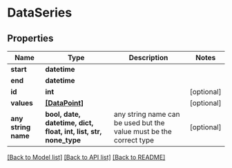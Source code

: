 # DataSeries


## Properties
Name | Type | Description | Notes
------------ | ------------- | ------------- | -------------
**start** | **datetime** |  | 
**end** | **datetime** |  | 
**id** | **int** |  | [optional] 
**values** | [**[DataPoint]**](DataPoint.md) |  | [optional] 
**any string name** | **bool, date, datetime, dict, float, int, list, str, none_type** | any string name can be used but the value must be the correct type | [optional]

[[Back to Model list]](../README.md#documentation-for-models) [[Back to API list]](../README.md#documentation-for-api-endpoints) [[Back to README]](../README.md)


